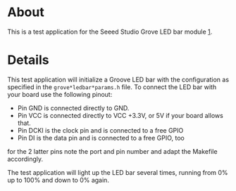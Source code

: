 # About

This is a test application for the Seeed Studio Grove LED bar module [1].

# Details

This test application will initialize a Groove LED bar with the configuration
as specified in the `grove*ledbar*params.h` file. To connect the LED bar with
your board use the following pinout:

- Pin GND is connected directly to GND.
- Pin VCC is connected directly to VCC +3.3V, or 5V if your board allows that.
- Pin DCKI is the clock pin and is connected to a free GPIO
- Pin DI is the data pin and is connected to a free GPIO, too

for the 2 latter pins note the port and pin number and adapt the Makefile
accordingly.

The test application will light up the LED bar several times, running from 0%
up to 100% and down to 0% again.

[1]: https://www.seeedstudio.com/Grove-LED-Bar-v2.0-p-2474.html
